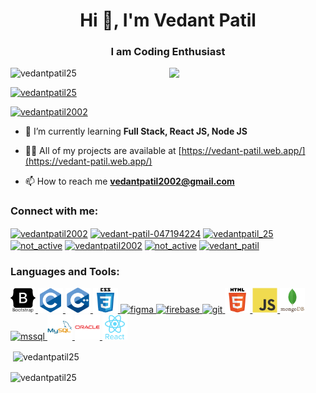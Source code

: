 <h1 align="center">Hi 👋, I'm Vedant Patil</h1>
<h3 align="center">I am Coding Enthusiast</h3>
<img align="right" width="250px" src="https://user-images.githubusercontent.com/55389276/140866485-8fb1c876-9a8f-4d6a-98dc-08c4981eaf70.gif">
<p align="left"> <img src="https://komarev.com/ghpvc/?username=vedantpatil25&label=Profile%20views&color=0e75b6&style=flat" alt="vedantpatil25" /> </p>

<p align="left"> <a href="https://github.com/ryo-ma/github-profile-trophy"><img src="https://github-profile-trophy.vercel.app/?username=vedantpatil25" alt="vedantpatil25" /></a> </p>

<p align="left"> <a href="https://twitter.com/vedantpatil2002" target="blank"><img src="https://img.shields.io/twitter/follow/vedantpatil2002?logo=twitter&style=for-the-badge" alt="vedantpatil2002" /></a> </p>

- 🌱 I’m currently learning **Full Stack, React JS, Node JS**

- 👨‍💻 All of my projects are available at [https://vedant-patil.web.app/](https://vedant-patil.web.app/)

- 📫 How to reach me **vedantpatil2002@gmail.com**

<h3 align="left">Connect with me:</h3>
<p align="left">
<a href="https://twitter.com/vedantpatil2002" target="blank"><img align="center" src="https://raw.githubusercontent.com/rahuldkjain/github-profile-readme-generator/master/src/images/icons/Social/twitter.svg" alt="vedantpatil2002" height="30" width="40" /></a>
<a href="https://linkedin.com/in/vedant-patil-047194224" target="blank"><img align="center" src="https://raw.githubusercontent.com/rahuldkjain/github-profile-readme-generator/master/src/images/icons/Social/linked-in-alt.svg" alt="vedant-patil-047194224" height="30" width="40" /></a>
<a href="https://instagram.com/vedantpatil_25" target="blank"><img align="center" src="https://raw.githubusercontent.com/rahuldkjain/github-profile-readme-generator/master/src/images/icons/Social/instagram.svg" alt="vedantpatil_25" height="30" width="40" /></a>
<a href="https://www.codechef.com/users/not_active" target="blank"><img align="center" src="https://cdn.jsdelivr.net/npm/simple-icons@3.1.0/icons/codechef.svg" alt="not_active" height="30" width="40" /></a>
<a href="https://www.hackerrank.com/vedantpatil2002" target="blank"><img align="center" src="https://raw.githubusercontent.com/rahuldkjain/github-profile-readme-generator/master/src/images/icons/Social/hackerrank.svg" alt="vedantpatil2002" height="30" width="40" /></a>
<a href="https://www.leetcode.com/not_active" target="blank"><img align="center" src="https://raw.githubusercontent.com/rahuldkjain/github-profile-readme-generator/master/src/images/icons/Social/leet-code.svg" alt="not_active" height="30" width="40" /></a>
<a href="https://auth.geeksforgeeks.org/user/vedant_patil" target="blank"><img align="center" src="https://raw.githubusercontent.com/rahuldkjain/github-profile-readme-generator/master/src/images/icons/Social/geeks-for-geeks.svg" alt="vedant_patil" height="30" width="40" /></a>
</p>

<h3 align="left">Languages and Tools:</h3>
<p align="left"> <a href="https://getbootstrap.com" target="_blank" rel="noreferrer"> <img src="https://raw.githubusercontent.com/devicons/devicon/master/icons/bootstrap/bootstrap-plain-wordmark.svg" alt="bootstrap" width="40" height="40"/> </a> <a href="https://www.cprogramming.com/" target="_blank" rel="noreferrer"> <img src="https://raw.githubusercontent.com/devicons/devicon/master/icons/c/c-original.svg" alt="c" width="40" height="40"/> </a> <a href="https://www.w3schools.com/cpp/" target="_blank" rel="noreferrer"> <img src="https://raw.githubusercontent.com/devicons/devicon/master/icons/cplusplus/cplusplus-original.svg" alt="cplusplus" width="40" height="40"/> </a> <a href="https://www.w3schools.com/css/" target="_blank" rel="noreferrer"> <img src="https://raw.githubusercontent.com/devicons/devicon/master/icons/css3/css3-original-wordmark.svg" alt="css3" width="40" height="40"/> </a> <a href="https://www.figma.com/" target="_blank" rel="noreferrer"> <img src="https://www.vectorlogo.zone/logos/figma/figma-icon.svg" alt="figma" width="40" height="40"/> </a> <a href="https://firebase.google.com/" target="_blank" rel="noreferrer"> <img src="https://www.vectorlogo.zone/logos/firebase/firebase-icon.svg" alt="firebase" width="40" height="40"/> </a> <a href="https://git-scm.com/" target="_blank" rel="noreferrer"> <img src="https://www.vectorlogo.zone/logos/git-scm/git-scm-icon.svg" alt="git" width="40" height="40"/> </a> <a href="https://www.w3.org/html/" target="_blank" rel="noreferrer"> <img src="https://raw.githubusercontent.com/devicons/devicon/master/icons/html5/html5-original-wordmark.svg" alt="html5" width="40" height="40"/> </a> <a href="https://developer.mozilla.org/en-US/docs/Web/JavaScript" target="_blank" rel="noreferrer"> <img src="https://raw.githubusercontent.com/devicons/devicon/master/icons/javascript/javascript-original.svg" alt="javascript" width="40" height="40"/> </a> <a href="https://www.mongodb.com/" target="_blank" rel="noreferrer"> <img src="https://raw.githubusercontent.com/devicons/devicon/master/icons/mongodb/mongodb-original-wordmark.svg" alt="mongodb" width="40" height="40"/> </a> <a href="https://www.microsoft.com/en-us/sql-server" target="_blank" rel="noreferrer"> <img src="https://www.svgrepo.com/show/303229/microsoft-sql-server-logo.svg" alt="mssql" width="40" height="40"/> </a> <a href="https://www.mysql.com/" target="_blank" rel="noreferrer"> <img src="https://raw.githubusercontent.com/devicons/devicon/master/icons/mysql/mysql-original-wordmark.svg" alt="mysql" width="40" height="40"/> </a> <a href="https://www.oracle.com/" target="_blank" rel="noreferrer"> <img src="https://raw.githubusercontent.com/devicons/devicon/master/icons/oracle/oracle-original.svg" alt="oracle" width="40" height="40"/> </a> <a href="https://reactjs.org/" target="_blank" rel="noreferrer"> <img src="https://raw.githubusercontent.com/devicons/devicon/master/icons/react/react-original-wordmark.svg" alt="react" width="40" height="40"/> </a> </p>

<p>&nbsp;<img align="center" src="https://github-readme-stats.vercel.app/api?username=vedantpatil25&show_icons=true&locale=en" alt="vedantpatil25" /></p>

<p><img align="center" src="https://github-readme-streak-stats.herokuapp.com/?user=vedantpatil25&" alt="vedantpatil25" /></p>


                                                                                                                      
                                                                                                             
                                                                                                                    
